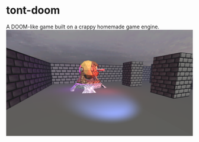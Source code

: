 # tont-doom
A DOOM-like game built on a crappy homemade game engine.
![screenshot.png](https://github.com/nethe550/tont-doom/blob/main/media/screenshot.png?raw=true)
